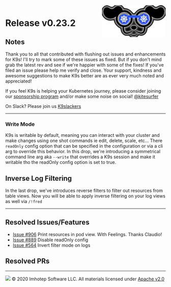 <img src="https://raw.githubusercontent.com/derailed/k9s/master/assets/k9s_small.png" align="right" width="200" height="auto"/>

# Release v0.23.2

## Notes

Thank you to all that contributed with flushing out issues and enhancements for K9s! I'll try to mark some of these issues as fixed. But if you don't mind grab the latest rev and see if we're happier with some of the fixes! If you've filed an issue please help me verify and close. Your support, kindness and awesome suggestions to make K9s better are as ever very much noted and appreciated!

If you feel K9s is helping your Kubernetes journey, please consider joining our [sponsorship program](https://github.com/sponsors/derailed) and/or make some noise on social! [@kitesurfer](https://twitter.com/kitesurfer)

On Slack? Please join us [K9slackers](https://join.slack.com/t/k9sers/shared_invite/enQtOTA5MDEyNzI5MTU0LWQ1ZGI3MzliYzZhZWEyNzYxYzA3NjE0YTk1YmFmNzViZjIyNzhkZGI0MmJjYzhlNjdlMGJhYzE2ZGU1NjkyNTM)

---

### Write Mode

K9s is writable by default, meaning you can interact with your cluster and make changes using one shot commands ie edit, delete, scale, etc... There `readOnly` config option that can be specified in the configuration or via a cli arg to override this behavior. In this drop, we're introducing a symmetrical command line arg aka `--write` that overrides a K9s session and make it writable tho the readOnly config option is set to true.

## Inverse Log Filtering

In the last drop, we've introduces reverse filters to filter out resources from table views. Now you will be able to apply inverse filtering on your log views as well via `/!fred`

---

## Resolved Issues/Features

* [Issue #906](https://github.com/kswapd/k9s/issues/906) Print resources in pod view. With Feelings. Thanks Claudio!
* [Issue #889](https://github.com/kswapd/k9s/issues/889) Disable readOnly config
* [Issue #564](https://github.com/kswapd/k9s/issues/564) Invert filter mode on logs

## Resolved PRs

---

<img src="https://raw.githubusercontent.com/derailed/k9s/master/assets/imhotep_logo.png" width="32" height="auto"/> © 2020 Imhotep Software LLC. All materials licensed under [Apache v2.0](http://www.apache.org/licenses/LICENSE-2.0)
